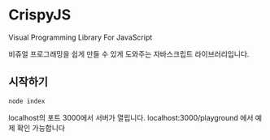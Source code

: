 # CrispyJS
Visual Programming Library For JavaScript

비쥬얼 프로그래밍을 쉽게 만들 수 있게 도와주는 자바스크립트 라이브러리입니다.

## 시작하기
```bash
node index
```
localhost의 포트 3000에서 서버가 열립니다.
localhost:3000/playground 에서 예제 확인 가능합니다
